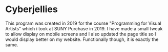 Cyberjellies
==================================
This program was created in 2019 for the course "Programming for Visual Artists" which i took at SUNY Purchase in 2019. 
I have made a small tweak to allow display on mobile screens and I also updated the page title so I would display better on my website. Functionally though, it is exactly the same.
